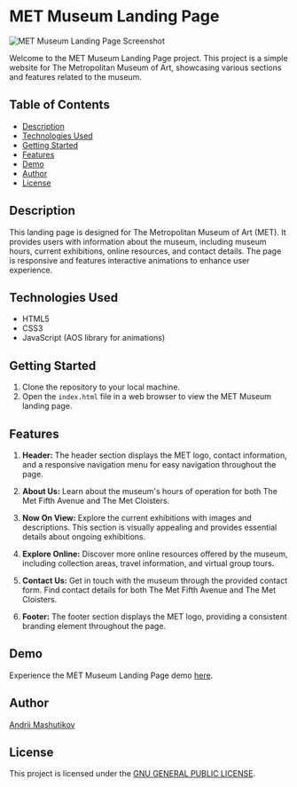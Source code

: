 # MET Museum Landing Page

![MET Museum Landing Page Screenshot](https://i.ibb.co/0jwfJKB/screenshot.jpg)

Welcome to the MET Museum Landing Page project. This project is a simple website for The Metropolitan Museum of Art, showcasing various sections and features related to the museum.

## Table of Contents

- [Description](#description)
- [Technologies Used](#technologies-used)
- [Getting Started](#getting-started)
- [Features](#features)
- [Demo](#demo)
- [Author](#author)
- [License](#license)

## Description

This landing page is designed for The Metropolitan Museum of Art (MET). It provides users with information about the museum, including museum hours, current exhibitions, online resources, and contact details. The page is responsive and features interactive animations to enhance user experience.

## Technologies Used

- HTML5
- CSS3
- JavaScript (AOS library for animations)

## Getting Started

1. Clone the repository to your local machine.
2. Open the `index.html` file in a web browser to view the MET Museum landing page.

## Features

1. **Header:** The header section displays the MET logo, contact information, and a responsive navigation menu for easy navigation throughout the page.

2. **About Us:** Learn about the museum's hours of operation for both The Met Fifth Avenue and The Met Cloisters.

3. **Now On View:** Explore the current exhibitions with images and descriptions. This section is visually appealing and provides essential details about ongoing exhibitions.

4. **Explore Online:** Discover more online resources offered by the museum, including collection areas, travel information, and virtual group tours.

5. **Contact Us:** Get in touch with the museum through the provided contact form. Find contact details for both The Met Fifth Avenue and The Met Cloisters.

6. **Footer:** The footer section displays the MET logo, providing a consistent branding element throughout the page.

## Demo

Experience the MET Museum Landing Page demo [here](https://amashutikov.github.io/THE_MET_Layout/).

## Author

[Andrii Mashutikov](https://github.com/amashutikov)

## License

This project is licensed under the [GNU GENERAL PUBLIC LICENSE](LICENSE).
